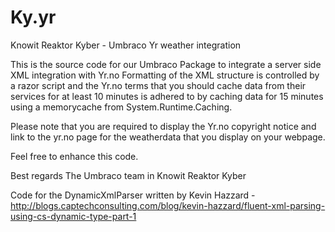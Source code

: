 Ky.yr
=====

Knowit Reaktor Kyber - Umbraco Yr weather integration

This is the source code for our Umbraco Package to integrate a server side XML integration with Yr.no
Formatting of the XML structure is controlled by a razor script and the Yr.no terms that you should cache data from their services for at least 10 minutes is adhered to by caching data for 15 minutes using a memorycache from System.Runtime.Caching.

Please note that you are required to display the Yr.no copyright notice and link to the yr.no page for the weatherdata that you display on your webpage.

Feel free to enhance this code.

Best regards
The Umbraco team in Knowit Reaktor Kyber


Code for the DynamicXmlParser written by Kevin Hazzard - http://blogs.captechconsulting.com/blog/kevin-hazzard/fluent-xml-parsing-using-cs-dynamic-type-part-1